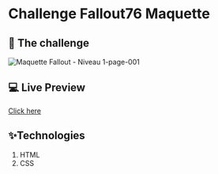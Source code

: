 # Challenge Fallout76 Maquette

## 📘 The challenge
![Maquette Fallout - Niveau 1-page-001](https://user-images.githubusercontent.com/71637888/102365723-27d90b00-3fb8-11eb-82cc-beab3f990878.jpg)

## 💻 Live Preview

[Click here](https://thomasbrq.github.io/Fallout76-Maquette1/)

## ✨Technologies
1. HTML
2. CSS
